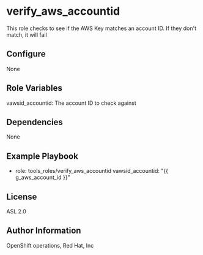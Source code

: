 verify_aws_accountid
=========
This role checks to see if the AWS Key matches an account ID. If they don't match, it will fail

Configure
------------

None

Role Variables
--------------

vawsid_accountid: The account ID to check against

Dependencies
------------

None

Example Playbook
----------------

  - role: tools_roles/verify_aws_accountid
    vawsid_accountid: "{{ g_aws_account_id }}"

License
-------

ASL 2.0

Author Information
------------------

OpenShift operations, Red Hat, Inc
